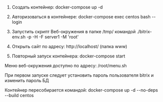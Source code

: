 1. Создать контейнер: docker-compose up -d

2. Авторизоваться в контейнере: docker-compose exec centos bash --login

3. Запустить скрипт Веб-окружения в папке /tmp/ командой ./bitrix-env.sh -p -H -F server1 -M 'root'

4. Открыть сайт по адресу: http://localhost/ (папка www)

5. Повторный запуск контейнера: docker-compose start

Меню веб-окружения доступно по адресу: /root/menu.sh

При первом запуске следует установить пароль пользователя bitrix и изменить пароль БД

Контейнер пересобирается командой: docker-compose up -d --no-deps --build centos